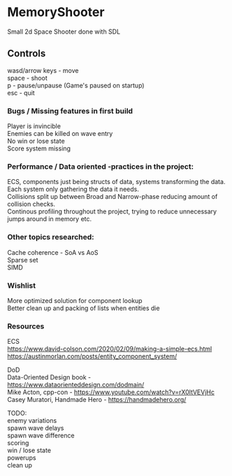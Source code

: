 # MemoryShooter
Small 2d Space Shooter done with SDL 

## Controls  
wasd/arrow keys - move   
space - shoot  
p - pause/unpause (Game's paused on startup)  
esc - quit  

### Bugs / Missing features in first build 
Player is invincible  
Enemies can be killed on wave entry  
No win or lose state  
Score system missing  

### Performance / Data oriented -practices in the project:   
ECS, components just being structs of data, systems transforming the data.
Each system only gathering the data it needs.  
Collisions split up between Broad and Narrow-phase reducing amount of collision checks.   
Continous profiling throughout the project, trying to reduce unnecessary jumps around in memory etc.  
 
### Other topics researched:  
Cache coherence - SoA vs AoS  
Sparse set  
SIMD  

### Wishlist  
More optimized solution for component lookup  
Better clean up and packing of lists when entities die  

### Resources
ECS  
https://www.david-colson.com/2020/02/09/making-a-simple-ecs.html  
https://austinmorlan.com/posts/entity_component_system/  

DoD  
Data-Oriented Design book - https://www.dataorienteddesign.com/dodmain/  
Mike Acton, cpp-con - https://www.youtube.com/watch?v=rX0ItVEVjHc  
Casey Muratori, Handmade Hero - https://handmadehero.org/  

TODO:  
enemy variations  
spawn wave delays  
spawn wave difference  
scoring  
win / lose state  
powerups  
clean up
